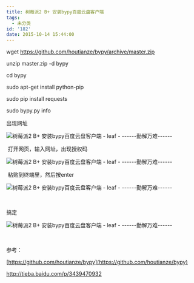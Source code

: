 ```yaml
---
title: 树莓派2 B+ 安装bypy百度云盘客户端
tags:
  - 未分类
id: '182'
date: 2015-10-14 15:44:00
---
```


wget https://github.com/houtianze/bypy/archive/master.zip

unzip master.zip -d bypy

cd bypy

sudo apt-get install python-pip

sudo pip install requests

sudo bypy.py info

出现网址

![树莓派2 B+ 安装bypy百度云盘客户端 - leaf - ------勤解万难------](http://img0.ph.126.net/G9V9jQ2IxqHSJAodqboAkw==/6630268420747152954.png "树莓派2 B+ 安装bypy百度云盘客户端 - leaf - ------勤解万难------")

 打开网页，输入网址，出现授权码

![树莓派2 B+ 安装bypy百度云盘客户端 - leaf - ------勤解万难------](http://img1.ph.126.net/gxgKsvHE2T-hfR3NjGfcqQ==/6631283269979022070.png "树莓派2 B+ 安装bypy百度云盘客户端 - leaf - ------勤解万难------")

 粘贴到终端里，然后按enter

![树莓派2 B+ 安装bypy百度云盘客户端 - leaf - ------勤解万难------](http://img1.ph.126.net/-Jq49xdnTUD8iQ_ZD3xmQg==/6630867654584985493.png "树莓派2 B+ 安装bypy百度云盘客户端 - leaf - ------勤解万难------")

 

搞定

![树莓派2 B+ 安装bypy百度云盘客户端 - leaf - ------勤解万难------](http://img2.ph.126.net/K8rUGcsGTYR5ii81o9UYTA==/6630735713189655509.png "树莓派2 B+ 安装bypy百度云盘客户端 - leaf - ------勤解万难------")

 

参考：

[https://github.com/houtianze/bypy](https://github.com/houtianze/bypy)

http://tieba.baidu.com/p/3439470932